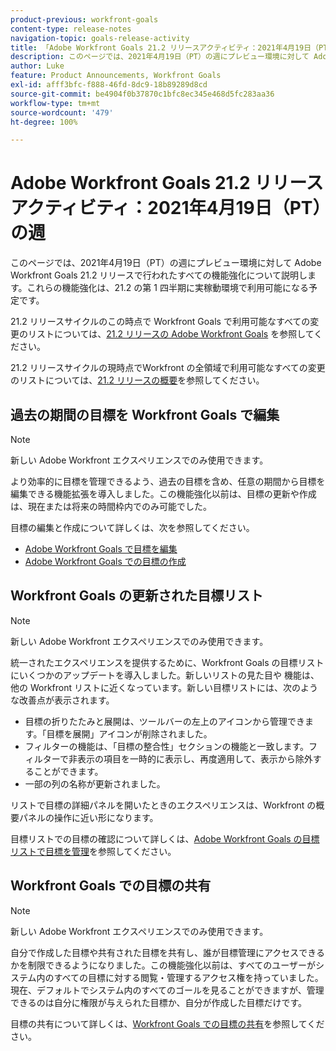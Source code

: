 ```yaml
---
product-previous: workfront-goals
content-type: release-notes
navigation-topic: goals-release-activity
title: 「Adobe Workfront Goals 21.2 リリースアクティビティ：2021年4月19日（PT）の週」
description: このページでは、2021年4月19日（PT）の週にプレビュー環境に対して Adobe Workfront Goals 21.2 リリースで行われたすべての機能強化について説明します。これらの機能強化は、21.2 の第 1 四半期に実稼動環境で利用可能になる予定です。
author: Luke
feature: Product Announcements, Workfront Goals
exl-id: afff3bfc-f888-46fd-8dc9-18b89289d8cd
source-git-commit: be4904f0b37870c1bfc8ec345e468d5fc283aa36
workflow-type: tm+mt
source-wordcount: '479'
ht-degree: 100%

---
```


# Adobe Workfront Goals 21.2 リリースアクティビティ：2021年4月19日（PT）の週

このページでは、2021年4月19日（PT）の週にプレビュー環境に対して Adobe Workfront Goals 21.2 リリースで行われたすべての機能強化について説明します。これらの機能強化は、21.2 の第 1 四半期に実稼動環境で利用可能になる予定です。

21.2 リリースサイクルのこの時点で Workfront Goals で利用可能なすべての変更のリストについては、[21.2 リリースの Adobe Workfront Goals](../../../../product-announcements/product-releases/goals-release-activity/goals-21.2-release/goals-release-21-2.md) を参照してください。

21.2 リリースサイクルの現時点でWorkfront の全領域で利用可能なすべての変更のリストについては、[21.2 リリースの概要](../../../../product-announcements/product-releases/21.2-release-activity/21-2-release-overview.md)を参照してください。

## 過去の期間の目標を Workfront Goals で編集

>[!NOTE]
>
>新しい Adobe Workfront エクスペリエンスでのみ使用できます。

より効率的に目標を管理できるよう、過去の目標を含め、任意の期間から目標を編集できる機能拡張を導入しました。この機能強化以前は、目標の更新や作成は、現在または将来の時間枠内でのみ可能でした。

目標の編集と作成について詳しくは、次を参照してください。

* [Adobe Workfront Goals で目標を編集](../../../../workfront-goals/goal-management/edit-goals.md)
* [Adobe Workfront Goals での目標の作成](../../../../workfront-goals/goal-management/create-goals.md)

## Workfront Goals の更新された目標リスト

>[!NOTE]
>
>新しい Adobe Workfront エクスペリエンスでのみ使用できます。

統一されたエクスペリエンスを提供するために、Workfront Goals の目標リストにいくつかのアップデートを導入しました。新しいリストの見た目や 機能は、他の Workfront リストに近くなっています。新しい目標リストには、次のような改善点が表示されます。

* 目標の折りたたみと展開は、ツールバーの左上のアイコンから管理できます。「目標を展開」アイコンが削除されました。
* フィルターの機能は、「目標の整合性」セクションの機能と一致します。フィルターで非表示の項目を一時的に表示し、再度適用して、表示から除外することができます。
* 一部の列の名称が更新されました。

リストで目標の詳細パネルを開いたときのエクスペリエンスは、Workfront の概要パネルの操作に近い形になります。

目標リストでの目標の確認について詳しくは、[Adobe Workfront Goals の目標リストで目標を管理](../../../../workfront-goals/goal-review-and-workfront-goals-sections/manage-goals-in-goal-list.md)を参照してください。

## Workfront Goals での目標の共有

>[!NOTE]
>
>新しい Adobe Workfront エクスペリエンスでのみ使用できます。

自分で作成した目標や共有された目標を共有し、誰が目標管理にアクセスできるかを制限できるようになりました。この機能強化以前は、すべてのユーザーがシステム内のすべての目標に対する閲覧・管理するアクセス権を持っていました。現在、デフォルトでシステム内のすべてのゴールを見ることができますが、管理できるのは自分に権限が与えられた目標か、自分が作成した目標だけです。

目標の共有について詳しくは、[Workfront Goals での目標の共有](../../../../workfront-goals/workfront-goals-settings/share-a-goal.md)を参照してください。

